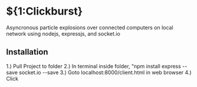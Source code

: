 # ${1:Clickburst}

Asyncronous particle explosions over connected computers on local network using nodejs, expressjs, and socket.io

## Installation

1.) Pull Project to folder
2.) In terminal inside folder, "npm install express --save socket.io --save
3.) Goto localhost:8000/client.html in web browser
4.) Click
